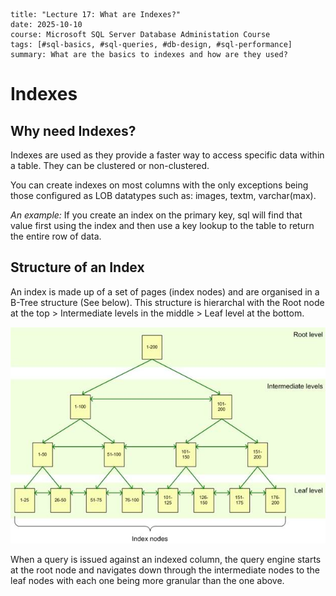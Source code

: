 ```
title: "Lecture 17: What are Indexes?"
date: 2025-10-10
course: Microsoft SQL Server Database Administation Course
tags: [#sql-basics, #sql-queries, #db-design, #sql-performance]
summary: What are the basics to indexes and how are they used?
```

# Indexes

## Why need Indexes?

Indexes are used as they provide a faster way to access specific data within a table. They can be clustered or non-clustered.

You can create indexes on most columns with the only exceptions being those configured as LOB datatypes such as: images, textm, varchar(max).

*An example:*
If you create an index on the primary key, sql will find that value first using the index and then use a key lookup to the table to return the entire row of data.

## Structure of an Index

An index is made up of a set of pages (index nodes) and are organised in a B-Tree structure (See below). This structure is hierarchal with the Root node at the top > Intermediate levels in the middle > Leaf level at the bottom.

![image](../../images-diagrams/b-tree-index.png)

When a query is issued against an indexed column, the query engine starts at the root node and navigates down through the intermediate nodes to the leaf nodes with each one being more granular than the one above. 